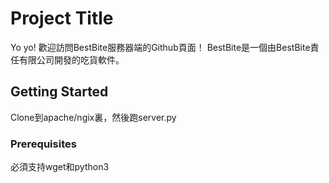 # Project Title

Yo yo! 歡迎訪問BestBite服務器端的Github頁面！ BestBite是一個由BestBite責任有限公司開發的吃貨軟件。

## Getting Started

Clone到apache/ngix裏，然後跑server.py

### Prerequisites

必須支持wget和python3
